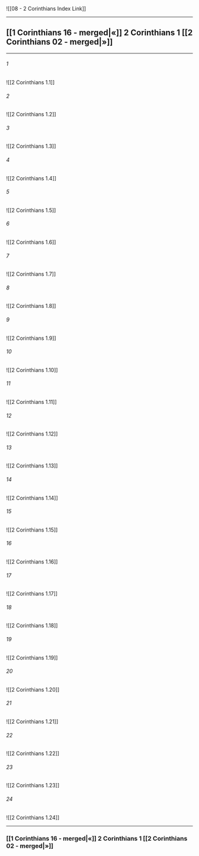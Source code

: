 ![[08 - 2 Corinthians Index Link]]

---
##  [[1 Corinthians 16 - merged|«]] 2 Corinthians 1 [[2 Corinthians 02 - merged|»]]

---

###### 1
![[2 Corinthians 1.1]] 

###### 2
![[2 Corinthians 1.2]] 

###### 3
![[2 Corinthians 1.3]] 

###### 4
![[2 Corinthians 1.4]]

###### 5 
![[2 Corinthians 1.5]] 

###### 6
![[2 Corinthians 1.6]] 

###### 7
![[2 Corinthians 1.7]] 

###### 8
![[2 Corinthians 1.8]] 

###### 9
![[2 Corinthians 1.9]] 

###### 10
![[2 Corinthians 1.10]] 

###### 11
![[2 Corinthians 1.11]] 

###### 12
![[2 Corinthians 1.12]]

###### 13
![[2 Corinthians 1.13]] 

###### 14
![[2 Corinthians 1.14]] 

###### 15
![[2 Corinthians 1.15]]

###### 16
![[2 Corinthians 1.16]] 

###### 17
![[2 Corinthians 1.17]]

###### 18
![[2 Corinthians 1.18]] 

###### 19
![[2 Corinthians 1.19]] 

###### 20
![[2 Corinthians 1.20]]

###### 21
![[2 Corinthians 1.21]] 

###### 22
![[2 Corinthians 1.22]] 

###### 23
![[2 Corinthians 1.23]]

###### 24
![[2 Corinthians 1.24]] 


---
###  [[1 Corinthians 16 - merged|«]] 2 Corinthians 1 [[2 Corinthians 02 - merged|»]]